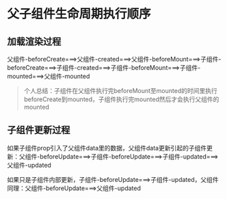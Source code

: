 # 父子组件生命周期执行顺序

## 加载渲染过程

父组件-beforeCreate===>父组件-created===>父组件-beforeMount===>子组件-beforeCreate===>子组件-created===>子组件-beforeMount===>子组件-mounted===>父组件-mounted

> 个人总结：子组件在父组件执行完beforeMount至mounted的时间里执行beforeCreate到mounted，子组件执行完mounted然后才会执行父组件的mounted

## 子组件更新过程

如果子组件prop引入了父组件data里的数据，父组件data更新引起的子组件更新：父组件-beforeUpdate===>子组件-beforeUpdate===>子组件-updated===>父组件-updated

如果只是子组件内部更新，子组件-beforeUpdate===>子组件-updated，父组件同理：父组件-beforeUpdate===>父组件-updated